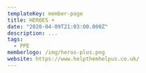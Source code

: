 ```yaml
---
templateKey: member-page
title: HEROES +
date: "2020-04-09T21:03:00.000Z"
description: ...
tags:
  - PPE
memberlogo: /img/heros-plus.png
website: https://www.helpthemhelpus.co.uk/
---
```

